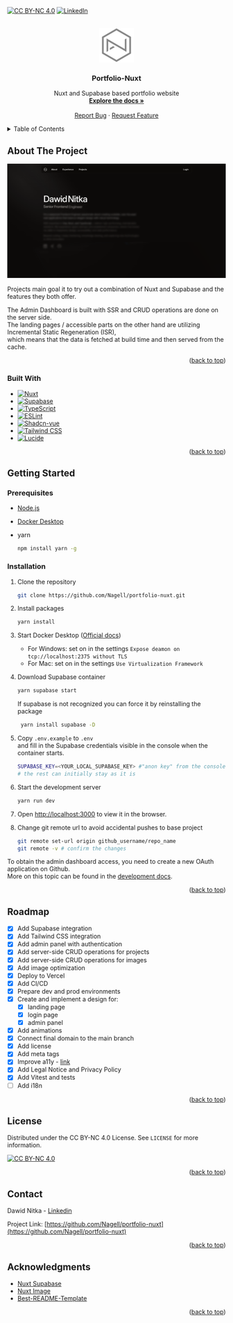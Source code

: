 <a id="readme-top"></a>

<!-- PROJECT SHIELDS -->
[![CC BY-NC 4.0][license-shield]][license-url]
[![LinkedIn][linkedin-shield]][linkedin-url]

<!-- PROJECT LOGO -->
<br />
<div align="center">
  <a href="https://github.com/Nagell/portfolio-nuxt">
    <img src="/docs/logo.svg" alt="Logo" width="80" height="80">
  </a>

  <h3 align="center">Portfolio-Nuxt</h3>

  <p align="center">
    Nuxt and Supabase based portfolio website
    <br />
    <a href="./docs/DEVELOPMENT.md"><strong>Explore the docs »</strong></a>
    <br />
    <br />
    <a href="https://github.com/Nagell/portfolio-nuxt/issues/new?labels=bug&template=bug-report---.md">Report Bug</a>
    ·
    <a href="https://github.com/Nagell/portfolio-nuxt/issues/new?labels=enhancement&template=feature-request---.md">Request Feature</a>
  </p>
</div>

<!-- TABLE OF CONTENTS -->
<details>
  <summary>Table of Contents</summary>
  <ol>
    <li>
      <a href="#about-the-project">About The Project</a>
      <ul>
        <li><a href="#built-with">Built With</a></li>
      </ul>
    </li>
    <li>
      <a href="#getting-started">Getting Started</a>
      <ul>
        <li><a href="#prerequisites">Prerequisites</a></li>
        <li><a href="#installation">Installation</a></li>
      </ul>
    </li>
    <li><a href="#roadmap">Roadmap</a></li>
    <li><a href="#license">License</a></li>
    <li><a href="#contact">Contact</a></li>
    <li><a href="#acknowledgments">Acknowledgments</a></li>
  </ol>
</details>

<!-- ABOUT THE PROJECT -->
## About The Project

[![Product Name Screen Shot][product-screenshot]](https://dawidnitka.com)

Projects main goal it to try out a combination of Nuxt and Supabase and the features they both offer.  

The Admin Dashboard is built with SSR and CRUD operations are done on the server side.  
The landing pages / accessible parts on the other hand are utilizing Incremental Static Regeneration (ISR),  
which means that the data is fetched at build time and then served from the cache.

<p align="right">(<a href="#readme-top">back to top</a>)</p>

### Built With

- [![Nuxt][Nuxt]][Nuxt-url]
- [![Supabase][Supabase]][Supabase-url]
- [![TypeScript][TypeScript]][TypeScript-url]
- [![ESLint][ESLint]][ESLint-url]
- [![Shadcn-vue][Shadcn-vue]][Shadcn-vue-url]
- [![Tailwind CSS][Tailwind CSS]][Tailwind CSS-url]
- [![Lucide][Lucide]][Lucide-url]

<p align="right">(<a href="#readme-top">back to top</a>)</p>

<!-- GETTING STARTED -->
## Getting Started

### Prerequisites

- [Node.js](https://nodejs.org/en/)
- [Docker Desktop](https://www.docker.com/products/docker-desktop/)

- yarn

  ```sh
  npm install yarn -g
  ```

### Installation

1. Clone the repository

   ```sh
   git clone https://github.com/Nagell/portfolio-nuxt.git
   ```

2. Install packages

   ```sh
   yarn install
   ```

3. Start Docker Desktop ([Official docs](https://supabase.com/docs/guides/local-development/cli/getting-started))  
   - For Windows: set on in the settings `Expose deamon on tcp://localhost:2375 without TLS`
   - For Mac: set on in the settings `Use Virtualization Framework`  

4. Download Supabase container

   ```sh
   yarn supabase start
   ```

   If supabase is not recognized you can force it by reinstalling the package

   ```sh
    yarn install supabase -D
    ```

5. Copy `.env.example` to `.env`  
   and fill in the Supabase credentials visible in the console when the container starts.

    ```sh
    SUPABASE_KEY=<YOUR_LOCAL_SUPABASE_KEY> #"anon key" from the console
    # the rest can initially stay as it is
    ```

6. Start the development server

   ```sh
   yarn run dev
   ```

7. Open [http://localhost:3000](http://localhost:3000) to view it in the browser.

8. Change git remote url to avoid accidental pushes to base project

   ```sh
   git remote set-url origin github_username/repo_name
   git remote -v # confirm the changes
   ```

To obtain the admin dashboard access, you need to create a new OAuth application on Github.  
More on this topic can be found in the [development docs](./docs/DEVELOPMENT.md).

<p align="right">(<a href="#readme-top">back to top</a>)</p>

<!-- ROADMAP -->
## Roadmap

- [x] Add Supabase integration
- [x] Add Tailwind CSS integration
- [x] Add admin panel with authentication
- [x] Add server-side CRUD operations for projects
- [x] Add server-side CRUD operations for images
- [x] Add image optimization
- [x] Deploy to Vercel
- [x] Add CI/CD
- [x] Prepare dev and prod environments
- [x] Create and implement a design for:
  - [x] landing page
  - [x] login page
  - [x] admin panel
- [x] Add animations
- [x] Connect final domain to the main branch
- [x] Add license
- [x] Add meta tags
- [x] Improve a11y - [link](https://www.a11yproject.com/checklist/)
- [x] Add Legal Notice and Privacy Policy
- [x] Add Vitest and tests
- [ ] Add i18n

<p align="right">(<a href="#readme-top">back to top</a>)</p>

<!-- LICENSE -->
## License

Distributed under the CC BY-NC 4.0 License. See `LICENSE` for more information.

[![CC BY-NC 4.0][cc-by-nc-image]][cc-by-nc]

<p align="right">(<a href="#readme-top">back to top</a>)</p>

<!-- CONTACT -->
## Contact

Dawid Nitka - [Linkedin][linkedin-url]

Project Link: [https://github.com/Nagell/portfolio-nuxt](https://github.com/Nagell/portfolio-nuxt)

<p align="right">(<a href="#readme-top">back to top</a>)</p>

<!-- ACKNOWLEDGMENTS -->
## Acknowledgments

- [Nuxt Supabase](https://supabase.nuxtjs.org/)
- [Nuxt Image](https://image.nuxt.com/)
- [Best-README-Template](https://github.com/othneildrew/Best-README-Template)

<p align="right">(<a href="#readme-top">back to top</a>)</p>

<!-- MARKDOWN LINKS & IMAGES -->
[license-shield]: https://img.shields.io/badge/License-CC%20BY--NC%204.0-lightgrey.svg?style=for-the-badge
[license-url]: ./LICENSE
[linkedin-shield]: https://img.shields.io/badge/-LinkedIn-black.svg?style=for-the-badge&logo=linkedin&colorB=555
[linkedin-url]: https://www.linkedin.com/in/dawidnitka
[product-screenshot]: /docs/screenshot.png

[Nuxt]: https://img.shields.io/badge/Nuxt-00C58E?style=for-the-badge&logo=nuxtdotjs&logoColor=white
[Nuxt-url]: https://nuxt.com/
[Supabase]: https://img.shields.io/badge/Supabase-000000?style=for-the-badge&logo=supabase&logoColor=white
[Supabase-url]: https://supabase.com/
[Tailwind CSS]: https://img.shields.io/badge/Tailwind-38B2AC?style=for-the-badge&logo=tailwind-css&logoColor=white
[Tailwind CSS-url]: https://tailwindcss.com/
[TypeScript]: https://img.shields.io/badge/TypeScript-007ACC?style=for-the-badge&logo=typescript&logoColor=white
[TypeScript-url]: https://www.typescriptlang.org/
[ESLint]: https://img.shields.io/badge/ESLint-4B32C3?style=for-the-badge&logo=eslint&logoColor=white
[ESLint-url]: https://eslint.org/
[Shadcn-vue]: https://img.shields.io/badge/Shadcn_vue-000000?style=for-the-badge&logo=shadcn/ui&logoColor=white
[Shadcn-vue-url]: https://www.shadcn-vue.com/
[Lucide]: https://img.shields.io/badge/Lucide-f67373?style=for-the-badge&logo=lucide&logoColor=white
[Lucide-url]: https://lucide.dev/

[cc-by-nc]: https://creativecommons.org/licenses/by-nc/4.0/
[cc-by-nc-image]: https://licensebuttons.net/l/by-nc/4.0/88x31.png
